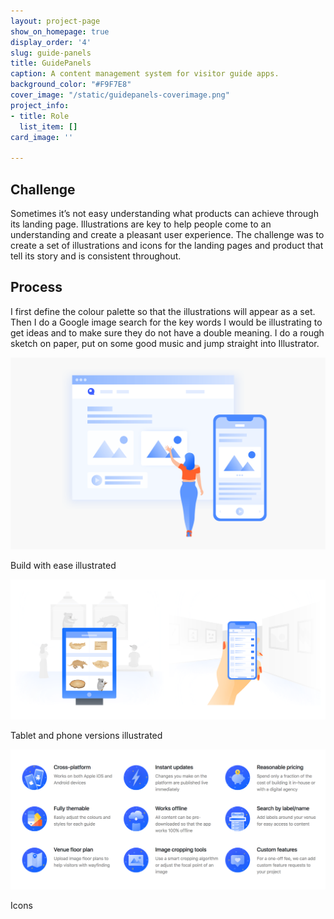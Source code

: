 ```yaml
---
layout: project-page
show_on_homepage: true
display_order: '4'
slug: guide-panels
title: GuidePanels
caption: A content management system for visitor guide apps.
background_color: "#F9F7E8"
cover_image: "/static/guidepanels-coverimage.png"
project_info:
- title: Role
  list_item: []
card_image: ''

---
```

## Challenge

Sometimes it’s not easy understanding what products can achieve through its landing page. Illustrations are key to help people come to an understanding and create a pleasant user experience. The challenge was to create a set of illustrations and icons for the landing pages and product that tell its story and is consistent throughout.

## Process

I first define the colour palette so that the illustrations will appear as a set. Then I do a Google image search for the key words I would be illustrating to get ideas and to make sure they do not have a double meaning. I do a rough sketch on paper, put on some good music and jump straight into Illustrator.

![](/static/gp_1.png)

<div class="caption">Build with ease illustrated</div>

![](/static/gp_2.png)

<div class="caption">Tablet and phone versions illustrated</div>

![](/static/gp_3.png)

<div class="caption">Icons</div>